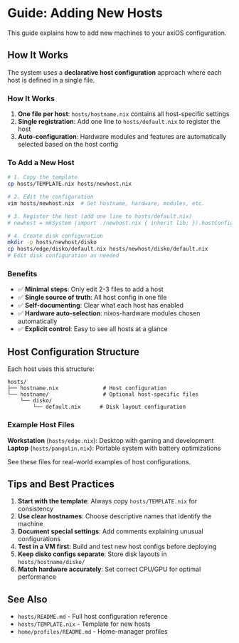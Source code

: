 # Guide: Adding New Hosts

This guide explains how to add new machines to your axiOS configuration.

## How It Works

The system uses a **declarative host configuration** approach where each host is defined in a single file.

### How It Works

1. **One file per host**: `hosts/hostname.nix` contains all host-specific settings
2. **Single registration**: Add one line to `hosts/default.nix` to register the host
3. **Auto-configuration**: Hardware modules and features are automatically selected based on the host config

### To Add a New Host

```bash
# 1. Copy the template
cp hosts/TEMPLATE.nix hosts/newhost.nix

# 2. Edit the configuration
vim hosts/newhost.nix  # Set hostname, hardware, modules, etc.

# 3. Register the host (add one line to hosts/default.nix)
# newhost = mkSystem (import ./newhost.nix { inherit lib; }).hostConfig;

# 4. Create disk configuration
mkdir -p hosts/newhost/disko
cp hosts/edge/disko/default.nix hosts/newhost/disko/default.nix
# Edit disk configuration as needed
```

### Benefits

- ✅ **Minimal steps**: Only edit 2-3 files to add a host
- ✅ **Single source of truth**: All host config in one file
- ✅ **Self-documenting**: Clear what each host has enabled
- ✅ **Hardware auto-selection**: nixos-hardware modules chosen automatically
- ✅ **Explicit control**: Easy to see all hosts at a glance

## Host Configuration Structure

Each host uses this structure:

```
hosts/
├── hostname.nix              # Host configuration
└── hostname/                 # Optional host-specific files
    └── disko/
        └── default.nix      # Disk layout configuration
```

### Example Host Files

**Workstation** (`hosts/edge.nix`): Desktop with gaming and development
**Laptop** (`hosts/pangolin.nix`): Portable system with battery optimizations

See these files for real-world examples of host configurations.

## Tips and Best Practices

1. **Start with the template**: Always copy `hosts/TEMPLATE.nix` for consistency
2. **Use clear hostnames**: Choose descriptive names that identify the machine
3. **Document special settings**: Add comments explaining unusual configurations
4. **Test in a VM first**: Build and test new host configs before deploying
5. **Keep disko configs separate**: Store disk layouts in `hosts/hostname/disko/`
6. **Match hardware accurately**: Set correct CPU/GPU for optimal performance

## See Also

- `hosts/README.md` - Full host configuration reference
- `hosts/TEMPLATE.nix` - Template for new hosts
- `home/profiles/README.md` - Home-manager profiles
